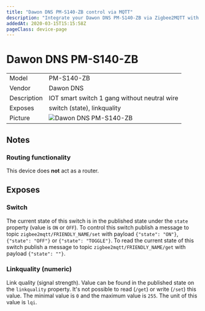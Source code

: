 ```yaml
---
title: "Dawon DNS PM-S140-ZB control via MQTT"
description: "Integrate your Dawon DNS PM-S140-ZB via Zigbee2MQTT with whatever smart home infrastructure you are using without the vendors bridge or gateway."
addedAt: 2020-03-15T15:15:58Z
pageClass: device-page
---
```


<!-- !!!! -->
<!-- ATTENTION: This file is auto-generated through docgen! -->
<!-- You can only edit the "## Notes"-Section till next h1 (#) or h2 heading (##). -->
<!-- Do NOT use h1 or h2 heading within "## Notes"-Section. -->
<!-- !!!! -->

# Dawon DNS PM-S140-ZB

|     |     |
|-----|-----|
| Model | PM-S140-ZB  |
| Vendor  | Dawon DNS  |
| Description | IOT smart switch 1 gang without neutral wire |
| Exposes | switch (state), linkquality |
| Picture | ![Dawon DNS PM-S140-ZB](https://psi-4ward.github.io/zigbee2mqtt.io/images/devices/PM-S140-ZB.jpg) |


<!-- Notes BEGIN: You can edit here. Add "## Notes" headline if not already present. -->
## Notes


### Routing functionality
This device does **not** act as a router.

<!-- Notes END: Do not edit below this line -->


## Exposes

### Switch 
The current state of this switch is in the published state under the `state` property (value is `ON` or `OFF`).
To control this switch publish a message to topic `zigbee2mqtt/FRIENDLY_NAME/set` with payload `{"state": "ON"}`, `{"state": "OFF"}` or `{"state": "TOGGLE"}`.
To read the current state of this switch publish a message to topic `zigbee2mqtt/FRIENDLY_NAME/get` with payload `{"state": ""}`.

### Linkquality (numeric)
Link quality (signal strength).
Value can be found in the published state on the `linkquality` property.
It's not possible to read (`/get`) or write (`/set`) this value.
The minimal value is `0` and the maximum value is `255`.
The unit of this value is `lqi`.

